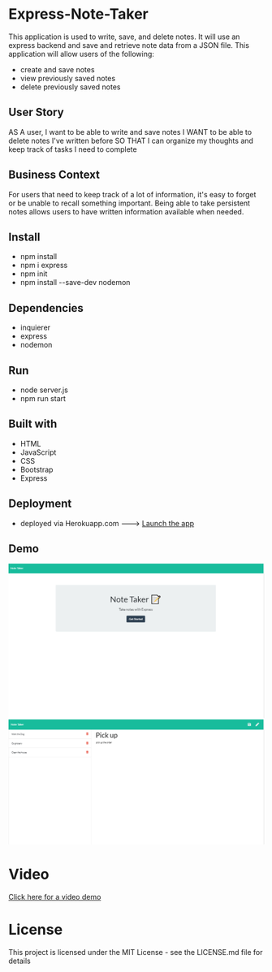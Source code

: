 # Express-Note-Taker

This application is used to write, save, and delete notes. It will use an express backend and save and retrieve note data from a JSON file.
This application will allow users of the following:  
* create and save notes
* view previously saved notes
* delete previously saved notes


## User Story

AS A user, I want to be able to write and save notes
I WANT to be able to delete notes I've written before
SO THAT I can organize my thoughts and keep track of tasks I need to complete

## Business Context

For users that need to keep track of a lot of information, it's easy to forget or be unable to recall something important. Being able to take persistent notes allows users to have written information available when needed.

## Install
* npm install
* npm i express
* npm init
* npm install --save-dev nodemon

## Dependencies
* inquierer 
* express
* nodemon

## Run
* node server.js
* npm run start

## Built with

* HTML
* JavaScript
* CSS
* Bootstrap
* Express

## Deployment

* deployed via Herokuapp.com ---> <a href="https://lloyd-note-taker.herokuapp.com/" target="_blank">Launch the app</a>

## Demo
![](img/index.PNG)
![](img/notes.PNG)

# Video
<a href="https://drive.google.com/file/d/11OZSP9EabOkOmr3W5aypQbuU3MKTx4lg/view" target="_blank">Click here for a video demo</a>


# License
This project is licensed under the MIT License - see the LICENSE.md file for details


